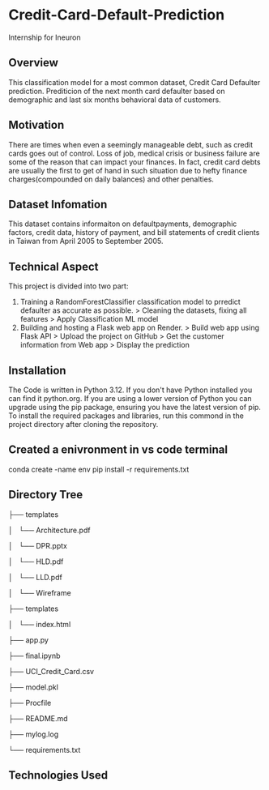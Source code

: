 # Credit-Card-Default-Prediction
Internship for Ineuron

## Overview
This classification model for a most common dataset, Credit Card Defaulter prediction. 
Prediticion of the next month card defaulter based on demographic and last six months behavioral
data of customers.

## Motivation
There are times when even a seemingly manageable debt, such as credit cards goes out of control. Loss of job, medical
crisis or business failure are some of the reason that can impact your finances. In fact, credit
card debts are usually the first to get of hand in such situation due to hefty finance charges(compounded
on daily balances) and other penalties.

## Dataset Infomation
This dataset contains informaiton on defaultpayments, demographic factors, credit data, history of
payment, and bill statements of credit clients in Taiwan from April 2005 to September 2005.

## Technical Aspect
This project is divided into two part:

  1. Training a RandomForestClassifier classification model to prredict defaulter as accurate as possible.
         > Cleaning the datasets, fixing all features
         > Apply Classification ML model
  2. Building and hosting a Flask web app on Render.
         > Build web app using Flask API
         > Upload the project on GitHub
         > Get the customer information from Web app
         > Display the prediction
## Installation
The Code is written in Python 3.12. If you don't have Python installed you can find it
python.org. If you are using a lower version of Python you can upgrade using the pip package,
ensuring you have the latest version of pip. To install the required packages and libraries, run
this commond in the project directory after cloning the repository.

## Created a enivronment in vs code terminal

conda create -name env
pip install -r requirements.txt

## Directory Tree

├── templates 

│   └── Architecture.pdf

│   └── DPR.pptx

│   └── HLD.pdf

│   └── LLD.pdf 

│   └── Wireframe

├── templates 

│   └── index.html

├── app.py

├── final.ipynb

├── UCI_Credit_Card.csv

├── model.pkl

├── Procfile

├── README.md

├── mylog.log

└── requirements.txt

## Technologies Used 




